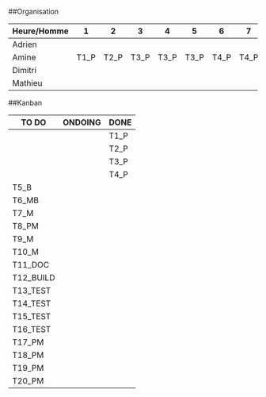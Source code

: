 ##Organisation

| Heure/Homme   | 1 | 2 | 3 | 4 | 5 | 6 | 7 | 8 | 9 | 10 |
| ------------- |---|---|---|---|---|---|---|---|---|----|
|  	Adrien	    |   |   |   |   |   |   |   |   |   |    |
|   Amine       |  T1_P | T2_P  | T3_P  | T3_P  | T3_P   | T4_P | T4_P  |   |   |   |
|   Dimitri     |   |   |   |   |   |   |   |   |   |    |
|   Mathieu     |   |   |   |   |   |   |   |   |   |    |

##Kanban

|  TO DO  | ONDOING | DONE | 
| ------- | ------- | ---- |
|  		  |         | T1_P |
|         |         | T2_P |
|         |         | T3_P | 
|         |         | T4_P | 
|  T5_B	  |         |      |
|  T6_MB  |         |      |
|  T7_M	  |         |      |
|  T8_PM  |         |      |
|  T9_M	  |         |      |
|  T10_M  	  |         |      |
|  T11_DOC 	  |         |      |
|  T12_BUILD  |         |      |
|  T13_TEST	  |         |      |
|  T14_TEST	  |         |      |
|  T15_TEST	  |         |      |
|  T16_TEST	  |         |      |
|  T17_PM	  |         |      |
|  T18_PM	  |         |      |
|  T19_PM	  |         |      |
|  T20_PM	  |         |      |

   
 
 
 
    
 
 
 
 
 
 
 
